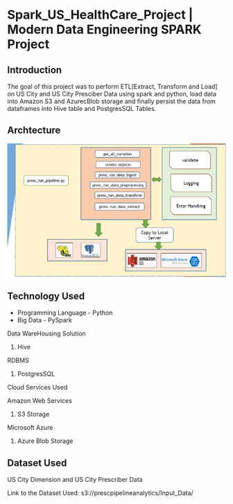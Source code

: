 # Spark_US_HealthCare_Project | Modern Data Engineering SPARK Project

## Introduction
The goal of this project was to perform ETL[Extract, Transform and Load] on US City and US City Presciber Data using spark and python, load data into Amazon S3 and AzurecBlob storage and finally persist the data from dataframes into Hive table and PostgresSQL Tables.

## Archtecture
<img src="US_Prescriber_Data_Pipeline.png">

## Technology Used
- Programming Language - Python
- Big Data - PySpark

Data WareHousing Solution
1. Hive

RDBMS
1. PostgresSQL

Cloud Services Used

Amazon Web Services
1. S3 Storage
   
Microsoft Azure
1. Azure Blob Storage

## Dataset Used
US City Dimension and US City Prescriber Data



Link to the Dataset Used: s3://prescpipelineanalytics/Input_Data/
